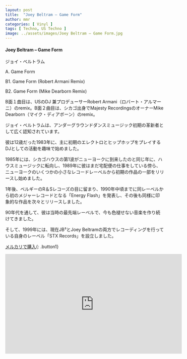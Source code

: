 ```yaml
---
layout: post
title:  "Joey Beltram – Game Form"
author: mmr
categories: [ Vinyl ]
tags: [ Techno, US Techno ]
image: ../assets/images/Joey Beltram – Game Form.jpg
---
```


#### Joey Beltram – Game Form

ジョイ・ベルトラム

A. Game Form

B1. Game Form (Robert Armani Remix)

B2. Game Form (Mike Dearborn Remix)

B面１曲目は、USのDJ 兼プロデューサーRobert Armani（ロバート・アルマーニ）のremix。B面２曲目は、シカゴ出身でMajesty RecordingsのオーナーMike Dearborn（マイク・ディアボーン）のremix。


ジョイ・ベルトラムは、アンダーグラウンドダンスミュージック初期の革新者として広く認知されています。

彼は12歳だった1983年に、主に初期のエレクトロとヒップホップをプレイするDJとしての活動を趣味で始めました。

1985年には、シカゴハウスの第1波がニューヨークに到来したのと同じ年に、ハウスミュージックに転向し、1989年に彼はまだ宅配便の仕事をしている傍ら、ニューヨークのいくつかの小さなレコードレーベルから初期の作品の一部をリリースし始めました。

1年後、ベルギーのR＆Sレコーズの目に留まり、1990年中頃までに同レーベルから初のメジャーレコードとなる「Energy Flash」を発表し、その後も同様に印象的な作品を次々とリリースしました。

90年代を通して、彼は当時の最先端レーベルで、今も色褪せない音楽を作り続けてきました。

そして、1999年には、現在JB³とJoey Beltramの両方でレコーディングを行っている自身のレーベル「STX Records」を設立しました。

[メルカリで購入](https://jp.mercari.com/item/m93873699872?afid=6142608987){: .button1}


<iframe width="560" height="315" src="https://www.youtube.com/embed/2MtnPtB2zXg?si=ifdPGm4LKvaHfMXb" title="YouTube video player" frameborder="0" allow="accelerometer; autoplay; clipboard-write; encrypted-media; gyroscope; picture-in-picture; web-share" referrerpolicy="strict-origin-when-cross-origin" allowfullscreen></iframe>